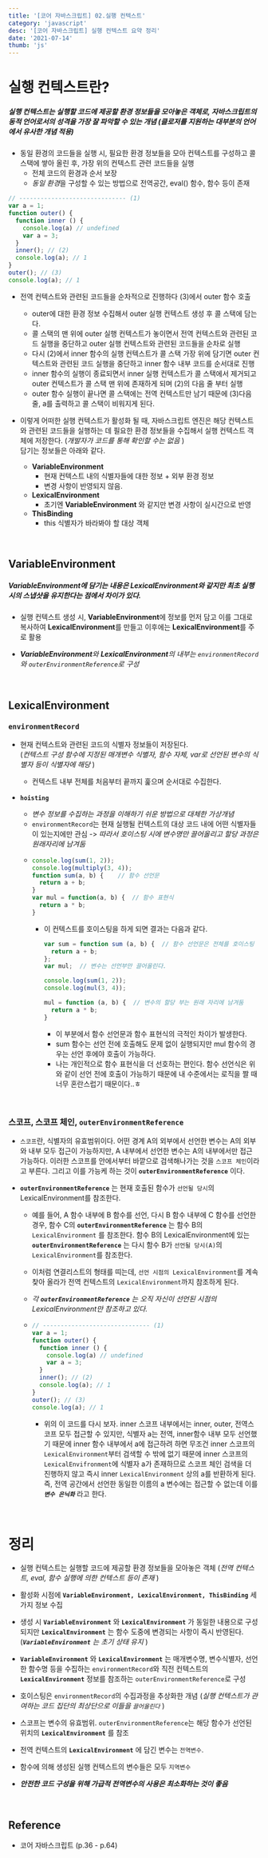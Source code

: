 ```yaml
---
title: '[코어 자바스크립트] 02.실행 컨텍스트'
category: 'javascript'
desc: '[코어 자바스크립트] 실행 컨텍스트 요약 정리'
date: '2021-07-14'
thumb: 'js'
---
```


# 실행 컨텍스트란?
##### 실행 컨텍스트는 **실행할 코드에 제공할 환경 정보들을 모아놓은 객체**로, 자바스크립트의 동적 언어로서의 성격을 가장 잘 파악할 수 있는 개념 (클로저를 지원하는 대부분의 언어에서 유사한 개념 적용)

- 동일 환경의 코드들을 실행 시, 필요한 환경 정보들을 모아 컨텍스트를 구성하고 콜 스택에 쌓아 올린 후, 가장 위의 컨텍스트 관련 코드들을 실행
  - 전체 코드의 환경과 순서 보장
  - *동일 환경*을 구성할 수 있는 방법으로 전역공간, eval() 함수, 함수 등이 존재
``` javascript
// ------------------------------ (1)
var a = 1;
function outer() {
  function inner () {
    console.log(a) // undefined
    var a = 3;
  }
  inner(); // (2)
  console.log(a); // 1
}
outer(); // (3)
console.log(a); // 1
```
- 전역 컨텍스트와 관련된 코드들을 순차적으로 진행하다 (3)에서 outer 함수 호출
  - outer에 대한 환경 정보 수집해서 outer 실행 컨텍스트 생성 후 콜 스택에 담는다.
  - 콜 스택의 맨 위에 outer 실행 컨텍스트가 놓이면서 전역 컨텍스트와 관련된 코드 실행을 중단하고 outer 실행 컨텍스트와 관련된 코드들을 순차로 실행
  - 다시 (2)에서 inner 함수의 실행 컨텍스트가 콜 스택 가장 위에 담기면 outer 컨텍스트와 관련된 코드 실행을 중단하고 inner 함수 내부 코드를 순서대로 진행
  - inner 함수의 실행이 종료되면서 inner 실행 컨텍스트가 콜 스택에서 제거되고 outer 컨텍스트가 콜 스택 맨 위에 존재하게 되며 (2)의 다음 줄 부터 실행
  - outer 함수 실행이 끝나면 콜 스택에는 전역 컨텍스트만 남기 때문에 (3)다음 줄, a를 출력하고 콜 스택이 비워지게 된다.

- 이렇게 어떠한 실행 컨텍스트가 활성화 될 때, 자바스크립트 엔진은 해당 컨텍스트와 관련된 코드들을 실행하는 데 필요한 환경 정보들을 수집해서 실행 컨텍스트 객체에 저장한다. (*개발자가 코드를 통해 확인할 수는 없음* )  
담기는 정보들은 아래와 같다.
  - **VariableEnvironment**
    - 현재 컨텍스트 내의 식별자들에 대한 정보 + 외부 환경 정보
    - 변경 사항이 반영되지 않음.
  - **LexicalEnvironment**
    - 초기엔 **VariableEnvironment** 와 같지만 변경 사항이 실시간으로 반영
  - **ThisBinding**
    - this 식별자가 바라봐야 할 대상 객체
  
  &nbsp;
## VariableEnvironment
##### **VariableEnvironment**에 담기는 내용은 **LexicalEnvironment**와 같지만 최초 실행 시의 스냅샷을 유지한다는 점에서 차이가 있다.
- 실행 컨텍스트 생성 시, **VariableEnvironment**에 정보를 먼저 담고 이를 그대로 복사하여 **LexicalEnvironment**를 만들고 이후에는 **LexicalEnvironment**를 주로 활용
- ***VariableEnvironment**와 **LexicalEnvironment**의 내부는 `environmentRecord`와 `outerEnvironmentReference`로 구성*

  &nbsp;
## LexicalEnvironment
### `environmentRecord`
- 현재 컨텍스트와 관련된 코드의 식별자 정보들이 저장된다.  
(*컨텍스트 구성 함수에 지정된 매개변수 식별자, 함수 자체, var로 선언된 변수의 식별자 등이 식별자에 해당* )
  - 컨텍스트 내부 전체를 처음부터 끝까지 훑으며 순서대로 수집한다.
- **`hoisting`** 
  - *변수 정보를 수집하는 과정을 이해하기 쉬운 방법으로 대체한 가상개념*
  - `environmentRecord`는 현재 실행될 컨텍스트의 대상 코드 내에 어떤 식별자들이 있는지에만 관심 -> *따라서 호이스팅 시에 변수명만 끌어올리고 할당 과정은 원래자리에 남겨둠*
  - ``` javascript
    console.log(sum(1, 2));
    console.log(multiply(3, 4));
    function sum(a, b) {    // 함수 선언문
      return a + b;
    }
    var mul = function(a, b) {  // 함수 표현식
      return a * b;
    }
    ```
    - 이 컨텍스트를 호이스팅을 하게 되면 결과는 다음과 같다.
      ``` javascript
      var sum = function sum (a, b) {  // 함수 선언문은 전체를 호이스팅
        return a + b;
      };
      var mul;  // 변수는 선언부만 끌어올린다.
      
      console.log(sum(1, 2));
      console.log(mul(3, 4));

      mul = function (a, b) {  // 변수의 할당 부는 원래 자리에 남겨둠
        return a * b;
      }
      ```
      - 이 부분에서 함수 선언문과 함수 표현식의 극적인 차이가 발생한다.
      - sum 함수는 선언 전에 호출해도 문제 없이 실행되지만 mul 함수의 경우는 선언 후에야 호출이 가능하다.
      - 나는 개인적으로 함수 표현식을 더 선호하는 편인다. 함수 선언식은 위와 같이 선언 전에 호출이 가능하기 때문에 내 수준에서는 로직을 짤 때 너무 혼란스럽기 때문이다..ㅎ
  
  &nbsp;
### 스코프, 스코프 체인, `outerEnvironmentReference`
- `스코프`란, 식별자의 유효범위이다. 어떤 경계 A의 외부에서 선언한 변수는 A의 외부와 내부 모두 접근이 가능하지만, A 내부에서 선언한 변수는 A의 내부에서만 접근 가능하다. 이러한 스코프를 안에서부터 바깥으로 검색해나가는 것을 `스코프 체인`이라고 부른다. 그리고 이를 가능케 하는 것이 **`outerEnvironmentReference`** 이다.

    
- **`outerEnvironmentReference`** 는 현재 호출된 함수가 `선언될 당시`의 LexicalEnvironment를 참조한다.
  - 예를 들어, A 함수 내부에 B 함수를 선언, 다시 B 함수 내부에 C 함수를 선언한 경우, 함수 C의 **`outerEnvironmentReference`** 는 함수 B의 `LexicalEnvironment` 를 참조한다. 함수 B의 LexicalEnvironment에 있는 **`outerEnvironmentReference`** 는 다시 함수 B가 `선언될 당시(A)`의 `LexicalEnvironment`를 참조한다.
  - 이처럼 연결리스트의 형태를 띠는데, `선언 시점의 LexicalEnvironment`를 계속 찾아 올라가 전역 컨텍스트의 `LexicalEnvironment`까지 참조하게 된다.
  - *각  **`outerEnvironmentReference`**  는 오직 자신이 선언된 시점의 LexicalEnvironment만 참조하고 있다.*

  - ``` javascript
    // ------------------------------ (1)
    var a = 1;
    function outer() {
      function inner () {
        console.log(a) // undefined
        var a = 3;
      }
      inner(); // (2)
      console.log(a); // 1
    }
    outer(); // (3)
    console.log(a); // 1
    ```
    - 위의 이 코드를 다시 보자. inner 스코프 내부에서는 inner, outer, 전역스코프 모두 접근할 수 있지만, 식별자 a는 전역, inner함수 내부 모두 선언했기 때문에 inner 함수 내부에서 a에 접근하려 하면 무조건 inner 스코프의 `LexicalEnvironment`부터 검색할 수 밖에 없기 때문에 inner 스코프의 `LexicalEnvifronment`에 식별자 a가 존재하므로 스코프 체인 검색을 더 진행하지 않고 즉시 inner `LexicalEnvironment` 상의 a를 반환하게 된다. 즉, 전역 공간에서 선언한 동일한 이름의 a 변수에는 접근할 수 없는데 이를 ***`변수 은닉화`*** 라고 한다.

  &nbsp;
# 정리
- 실행 컨텍스트는 실행할 코드에 제공할 환경 정보들을 모아놓은 객체 (*전역 컨텍스트, eval, 함수 실행에 의한 컨텍스트 등이 존재* )
- 활성화 시점에 **`VariableEnvironment, LexicalEnvironment, ThisBinding`** 세가지 정보 수집
- 생성 시 **`VariableEnvironment`** 와 **`LexicalEnvironment`** 가 동일한 내용으로 구성되지만 **`LexicalEnvironment`** 는 함수 도중에 변경되는 사항이 즉시 반영된다. (***`VariableEnvironment`** 는 초기 상태 유지* )
- **`VariableEnvironment`** 와 **`LexicalEnvironment`** 는 매개변수명, 변수식별자, 선언한 함수명 등을 수집하는 `environmentRecord`와 직전 컨텍스트의 **`LexicalEnvironment`** 정보를 참조하는 `outerEnvironmentReference`로 구성
- 호이스팅은 `environmentRecord`의 수집과정을 추상화한 개념 (*실행 컨텍스트가 관여하는 코드 집단의 최상단으로 이들을 `끌어올린다`* )
- 스코프는 변수의 유효범위. `outerEnvironmentReference`는 해당 함수가 선언된 위치의 **`LexicalEnvironment`** 를 참조
- 전역 컨텍스트의 **`LexicalEnvironment`** 에 담긴 변수는 `전역변수`.
- 함수에 의해 생성된 실행 컨텍스트의 변수들은 모두 `지역변수`
- ***안전한 코드 구성을 위해 가급적 전역변수의 사용은 최소화하는 것이 좋음***

  &nbsp;
## Reference
- 코어 자바스크립트 (p.36 - p.64)
